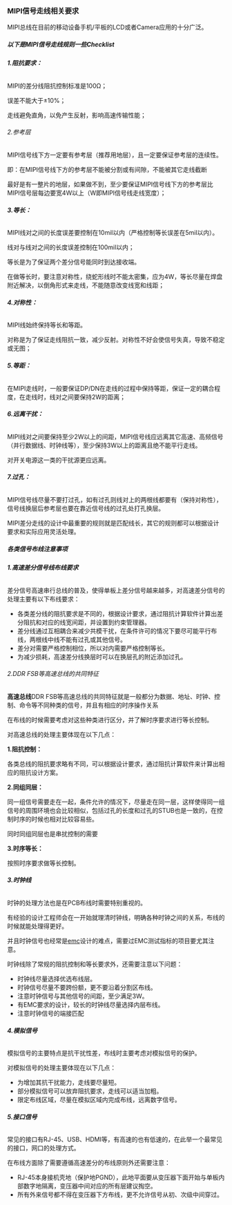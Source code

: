 ### MIPI信号走线相关要求

MIPI总线在目前的移动设备手机/平板的LCD或者Camera应用的十分广泛。

##### **以下是MIPI信号走线规则一些Checklist**

###### **1.阻抗要求：**

MIPI的差分线阻抗控制标准是100Ω；

误差不能大于±10%；

走线避免直角，以免产生反射，影响高速传输性能；

###### 2.参考层

MIPI信号线下方一定要有参考层（推荐用地层），且一定要保证参考层的连续性。

即：在MIPI信号线下方的参考层不能被分割或有间隙，不能被其它走线截断

最好是有一整片的地层，如果做不到，至少要保证MIPI信号线下方的参考层比MIPI信号层每边要宽4W以上（W即MIPI信号线走线宽度）；

###### **3.等长：**

MIPI线对之间的长度误差要控制在10mil以内（严格控制等长误差在5mil以内）。

线对与线对之间的长度误差控制在100mil以内；

等长是为了保证两个差分信号能同时到达接收端。

在做等长时，要注意对称性，绕蛇形线时不能太密集，应为4W，等长尽量在焊盘附近解决，以倒角形式来走线，不能随意改变线宽和线距；

###### **4.对称性：**

MIPI线始终保持等长和等距。

对称是为了保证走线阻抗一致，减少反射。对称性不好会使信号失真，导致不稳定或无图；

###### **5.等距：**

在MIPI走线时，一般要保证DP/DN在走线的过程中保持等距，保证一定的耦合程度，在走线时，线对之间要保持2W的距离；

###### **6.远离干扰：**

MIPI线对之间要保持至少2W以上的间距，MIPI信号线应远离其它高速、高频信号（并行数据线、时钟线等），至少保持3W以上的距离且绝不能平行走线。

对开关电源这一类的干扰源更应远离。

###### **7.过孔：**

MIPI信号线尽量不要打过孔，如有过孔则线对上的两根线都要有（保持对称性），信号线换层后参考层也要在靠近信号线的过孔处打孔换层。

MIPI差分走线的设计中最重要的规则就是匹配线长，其它的规则都可以根据设计要求和实际应用灵活处理。

##### 各类信号布线注意事项

###### **1.高速差分信号线布线要求**

差分信号高速串行总线的普及，使得单板上差分信号越来越多，对高速差分信号的处理主要有以下布线要求：

* 各类差分线的阻抗要求是不同的，根据设计要求，通过阻抗计算软件计算出差分阻抗和对应的线宽间距，并设置到约束管理器。
* 差分线通过互相耦合来减少共模干扰，在条件许可的情况下要尽可能平行布线，两根线中线不能有过孔或其他信号。
* 差分对需要严格控制相位，所以对内需要严格控制等长。
* 为减少损耗，高速差分线换层时可以在换层孔的附近添加过孔。

###### 2.DDR FSB等高速总线的共同特征

**高速总线**DDR FSB等高速总线的共同特征就是一般都分为数据、地址、时钟、控制、命令等不同种类的信号，并且有相应的时序操作关系

在布线的时候需要考虑对这些种类进行区分，并了解时序要求进行等长控制。

对高速总线的处理主要体现在以下几点：

**1.阻抗控制：**

各类总线的阻抗要求略有不同，可以根据设计要求，通过阻抗计算软件来计算出相应的阻抗设计方案。

**2.同组同层：**

同一组信号需要走在一起，条件允许的情况下，尽量走在同一层，这样使得同一组信号的周围环境也会比较相似，包括过孔的长度和过孔的STUB也是一致的，在控制时序的时候也相对比较容易些。

同时同组同层也是串扰控制的需要

**3.时序等长：**

按照时序要求做等长控制。

###### **3.时钟线**

时钟的处理方法也是在PCB布线时需要特别重视的。

有经验的设计工程师会在一开始就理清时钟线，明确各种时钟之间的关系，布线的时候就能处理得更好。

并且时钟信号也经常是[emc](http://www.pcbbar.com/forum-230-1.html)设计的难点，需要过EMC测试指标的项目要尤其注意。

时钟线除了常规的阻抗控制和等长要求外，还需要注意以下问题：

* 时钟线尽量选择优选布线层。
* 时钟信号尽量不要跨份额，更不要沿着分割区布线。
* 注意时钟信号与其他信号的间距，至少满足3W。
* 有EMC要求的设计，较长的时钟线尽量选择内层布线。
* 注意时钟信号的端接匹配

###### **4.模拟信号**

模拟信号的主要特点是抗干扰性差，布线时主要考虑对模拟信号的保护。

对模拟信号的处理主要体现在以下几点：

* 为增加其抗干扰能力，走线要尽量短。
* 部分模拟信号可以放弃阻抗要求，走线可以适当加粗。
* 限定布线区域，尽量在模拟区域内完成布线，远离数字信号。

###### **5.接口信号**

常见的接口有RJ-45、USB、HDMI等，有高速的也有低速的，在此举一个最常见的接口，网口的处理方式。

在布线方面除了需要遵循高速差分的布线原则外还需要注意：

* RJ-45本身接机壳地（保护地PGND），此地平面要从变压器下面开始与单板内部数字地隔离，变压器中间对应的所有层建议掏空。
* 所有外来信号都不得在变压器下方布线，更不允许信号从初、次级中间穿过。
